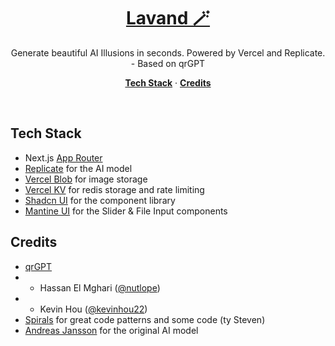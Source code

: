 <a href="https://lavand.vercel.app">
  <h1 align="center">Lavand 🪄</h1>
</a>

<p align="center">
  Generate beautiful AI Illusions in seconds. Powered by Vercel and Replicate. - Based on qrGPT
</p>


<p align="center">
  <a href="#tech-stack"><strong>Tech Stack</strong></a> ·
  <a href="#credits"><strong>Credits</strong></a>
</p>
<br/>

## Tech Stack

- Next.js [App Router](https://nextjs.org/docs/app)
- [Replicate](https://replicate.com/) for the AI model
- [Vercel Blob](https://vercel.com/storage/blob) for image storage
- [Vercel KV](https://vercel.com/storage/kv) for redis storage and rate limiting
- [Shadcn UI](https://ui.shadcn.com/) for the component library
- [Mantine UI](https://mantine.dev/) for the Slider & File Input components


## Credits

-  [qrGPT](https://qrgpt.io/)
-  - Hassan El Mghari ([@nutlope](https://twitter.com/nutlope))
-  - Kevin Hou ([@kevinhou22](https://twitter.com/kevinhou22))
- [Spirals](https://spirals.vercel.app/) for great code patterns and some code (ty Steven)
- [Andreas Jansson](https://github.com/andreasjansson) for the original AI model
